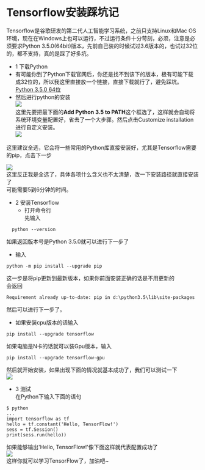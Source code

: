 # Tensorflow安装踩坑记   
Tensorflow是谷歌研发的第二代人工智能学习系统，之前只支持Linux和Mac OS环境，现在在Windows上也可以运行，不过运行条件十分苛刻，必须，注意是必须要求Python 3.5.0(64bit)版本，先前自己装的时候试过3.6版本的，也试过32位的，都不支持，真的是踩了好多坑。
* 1 下载Python     
 * 有可能你到了Python下载官网后，你还是找不到该下的版本，极有可能下载成32位的，所以我这里直接放一个链接，直接下载就行了，避免踩坑。    
 [Python 3.5.0 64位](https://www.python.org/ftp/python/3.5.0/python-3.5.0-amd64.exe)     
 * 然后进行python的安装    
 ![](http://p1.bpimg.com/567571/a86ba0730b6f26d1.png)   
 这里先要把最下面的**Add Python 3.5 to PATH**这个框选了，这样就会自动将系统环境变量配置好，省去了一个大步骤。然后点击Customize installation进行自定义安装。          
 ![](http://i1.piimg.com/567571/62c6783bea203476.png)

 这里建议全选，它会将一些常用的Python库直接安装好，尤其是Tensorflow需要的pip，点击下一步     

 ![](http://p1.bpimg.com/567571/a23446f568bc9e12.png)   
 这里反正我是全选了，具体各项什么含义也不太清楚，改一下安装路径就直接安装了      
 可能需要5到6分钟的时间。   


* 2 安装Tensorflow    
  * 打开命令行    
  先输入    
```
  python --version
```    
如果返回版本号是Python 3.5.0就可以进行下一步了    
 * 输入    
 ```
 python -m pip install --upgrade pip
 ```
 这一步是将pip更新到最新版本，如果你前面安装正确的话是不用更新的   
 会返回
 ```
 Requirement already up-to-date: pip in d:\python3.5\lib\site-packages
 ```   
 然后可以进行下一步了。  
 * 如果安装cpu版本的话输入     
 ```
 pip install --upgrade tensorflow  
 ```
 如果电脑是N卡的话就可以装Gpu版本，输入   
 ```
 pip install --upgrade tensorflow-gpu    
 ```    
 然后就开始安装，如果出现下面的情况就基本成功了，我们可以测试一下   
 ![](http://p1.bqimg.com/567571/74e48d46f55ba14d.png)     

* 3 测试    
 在Python下输入下面的语句   
 ```python3
 $ python
...
import tensorflow as tf
hello = tf.constant('Hello, TensorFlow!')
sess = tf.Session()
print(sess.run(hello))
 ```      
 如果能够输出'Hello, TensorFlow!'像下面这样就代表配置成功了   
 ![](http://p1.bqimg.com/567571/64f2e35535f21dfe.png)  
 这样你就可以学习TensorFlow了，加油吧~
